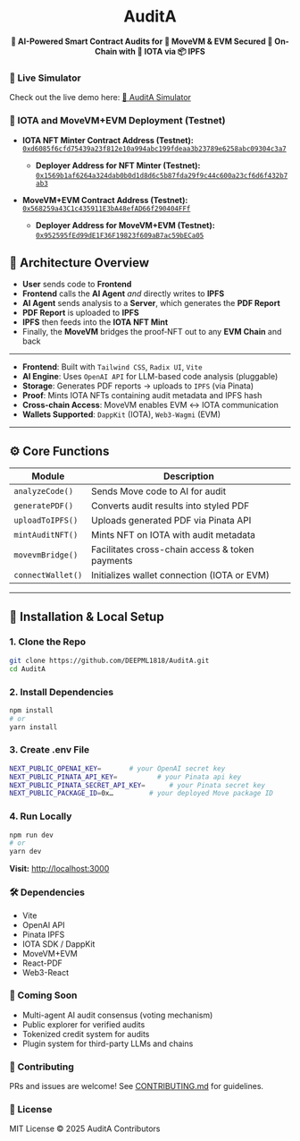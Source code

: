 
<h1 align="center">AuditA</h1>

<p align="center"><strong>
🤖 AI-Powered Smart Contract Audits for 🧱 MoveVM & EVM  
Secured 🔐 On-Chain with 🧿 IOTA via 📦 IPFS  
</strong></p>

### 🚀 Live Simulator

Check out the live demo here: [🔗 AuditA Simulator](https:/xxxxxxxxxx.vercel.app/)

### 📄 IOTA and MoveVM+EVM Deployment (Testnet)

- **IOTA NFT Minter Contract Address (Testnet):** [`0xd6085f6cfd75439a23f812e10a994abc199fdeaa3b23789e6258abc09304c3a7`](https://explorer.rebased.iota.org/object/0xd6085f6cfd75439a23f812e10a994abc199fdeaa3b23789e6258abc09304c3a7?network=testnet)
  - **Deployer Address for NFT Minter (Testnet):** [`0x1569b1af6264a324dab0b0d1d8d6c5b87fda29f9c44c600a23cf6d6f432b7ab3`](https://explorer.rebased.iota.org/address/0x1569b1af6264a324dab0b0d1d8d6c5b87fda29f9c44c600a23cf6d6f432b7ab3?network=testnet)
  
- **MoveVM+EVM Contract Address (Testnet):** [`0x568259a43C1c435911E3bA48efAD66f290404FFf`](https://explorer.evm.testnet.iotaledger.net/address/0x568259a43C1c435911E3bA48efAD66f290404FFf)
  - **Deployer Address for MoveVM+EVM (Testnet):** [`0x952595fEd99dE1F36F19823f609aB7ac59bECa05`](https://explorer.evm.testnet.iotaledger.net/address/0x952595fEd99dE1F36F19823f609aB7ac59bECa05)

## 🧠 Architecture Overview

- **User** sends code to **Frontend**  
- **Frontend** calls the **AI Agent** _and_ directly writes to **IPFS**  
- **AI Agent** sends analysis to a **Server**, which generates the **PDF Report**  
- **PDF Report** is uploaded to **IPFS**  
- **IPFS** then feeds into the **IOTA NFT Mint**  
- Finally, the **MoveVM** bridges the proof‑NFT out to any **EVM Chain** and back  

---

- **Frontend**: Built with `Tailwind CSS`, `Radix UI`, `Vite`
- **AI Engine**: Uses `OpenAI API` for LLM-based code analysis (pluggable)
- **Storage**: Generates PDF reports → uploads to `IPFS` (via Pinata)
- **Proof**: Mints IOTA NFTs containing audit metadata and IPFS hash
- **Cross-chain Access**: MoveVM enables EVM ↔ IOTA communication
- **Wallets Supported**: `DappKit` (IOTA), `Web3-Wagmi` (EVM)

---

## ⚙️ Core Functions

| Module             | Description |
|--------------------|-------------|
| `analyzeCode()`    | Sends Move code to AI for audit |
| `generatePDF()`    | Converts audit results into styled PDF |
| `uploadToIPFS()`   | Uploads generated PDF via Pinata API |
| `mintAuditNFT()`   | Mints NFT on IOTA with audit metadata |
| `movevmBridge()` | Facilitates cross-chain access & token payments |
| `connectWallet()`  | Initializes wallet connection (IOTA or EVM) |

---

## 🚀 Installation & Local Setup

### 1. Clone the Repo

```bash
git clone https://github.com/DEEPML1818/AuditA.git
cd AuditA
```

### 2. Install Dependencies

```bash
npm install
# or
yarn install
```

### 3. Create .env File

```bash
NEXT_PUBLIC_OPENAI_KEY=       # your OpenAI secret key
NEXT_PUBLIC_PINATA_API_KEY=          # your Pinata api key
NEXT_PUBLIC_PINATA_SECRET_API_KEY=      # your Pinata secret key
NEXT_PUBLIC_PACKAGE_ID=0x…         # your deployed Move package ID
```

### 4. Run Locally

```bash
npm run dev
# or
yarn dev
```
**Visit:** <http://localhost:3000>

### 🛠 Dependencies
- Vite
- OpenAI API
- Pinata IPFS
- IOTA SDK / DappKit
- MoveVM+EVM
- React-PDF
- Web3-React


### 🧪 Coming Soon
- Multi-agent AI audit consensus (voting mechanism)
- Public explorer for verified audits
- Tokenized credit system for audits
- Plugin system for third-party LLMs and chains

### 🤝 Contributing
PRs and issues are welcome! See [CONTRIBUTING.md](./CONTRIBUTING.md) for guidelines.

### 🔐 License
MIT License © 2025 AuditA Contributors


